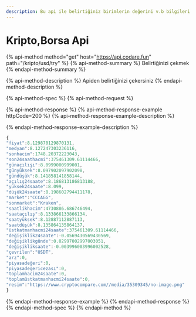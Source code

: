 ```yaml
---
description: Bu api ile belirtiğiniz birimlerin değerini v.b bilgileri çekebilirsiniz.
---
```


# Kripto,Borsa Api

{% api-method method="get" host="https://api.codare.fun" path="/kripto/usd/try" %}
{% api-method-summary %}
Belirtiğinizi çekmek
{% endapi-method-summary %}

{% api-method-description %}
Apiden belirtiğinizi çekersiniz
{% endapi-method-description %}

{% api-method-spec %}
{% api-method-request %}

{% api-method-response %}
{% api-method-response-example httpCode=200 %}
{% api-method-response-example-description %}

{% endapi-method-response-example-description %}

```javascript
{
"fiyat":8.129870129870131,
"medyan":8.127247303236116,
"sonhacim":1748.20372223043,
"son24saathacmi":375461309.61114466,
"günaçılışı":8.0999000999001,
"günyüksek":8.097902097902098,
"gündüşük":8.141858141858144,
"açılış24saate":8.186813186813188,
"yüksek24saate":8.099,
"düşük24saate":8.198602794411178,
"market":"CCCAGG",
"sonmarket":"Kraken",
"saatlikhacim":4730886.686746494,
"saataçılış":8.133866133866134,
"saatyüksek":8.12887112887113,
"saatdüşük":8.135864135864137,
"üstkatmanhacmi24saate":375461309.61114466,
"değişiklik24saate":-0.0569430569430569,
"değişiklikgünde":0.02997002997003051,
"değişikliksaate":-0.003996003996002528,
"çevrilen":"USDT",
"arz":0,
"piyasadeğeri":0,
"piyasadeğericezası":0,
"toplamhacim24saate":0,
"toplamüstkatmanhacmi24saate":0,
"resim":"https://www.cryptocompare.com//media/35309345/no-image.png"
}
```
{% endapi-method-response-example %}
{% endapi-method-response %}
{% endapi-method-spec %}
{% endapi-method %}



